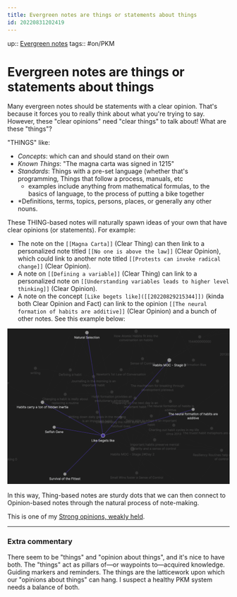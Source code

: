 ```yaml
---
title: Evergreen notes are things or statements about things
id: 20220831202419
---
```

up:: [Evergreen notes]([[20220828192537]])
tags:: #on/PKM 

# Evergreen notes are things or statements about things
Many evergreen notes should be statements with a clear opinion. That's because it forces you to really think about what you're trying to say. However, these "clear opinions" need "clear things" to talk about! What are these "things"?

"THINGS" like:
- *Concepts*: which can and should stand on their own
- *Known Things*: "The magna carta was signed in 1215"
- *Standards*: Things with a pre-set language (whether that's programming, Things that follow a process, manuals, etc
	- examples include anything from mathematical formulas, to the basics of language, to the process of putting a bike together
- *Definitions, terms, topics, persons, places, or generally any other nouns.

These THING-based notes will naturally spawn ideas of your own that have clear opinions (or statements). For example:
- The note on the `[[Magna Carta]]` (Clear Thing) can then link to a personalized note titled `[[No one is above the law]]` (Clear Opinion), which could link to another note titled `[[Protests can invoke radical change]]` (Clear Opinion).
- A note on `[[Defining a variable]]` (Clear Thing) can link to a personalized note on `[[Understanding variables leads to higher level thinking]]` (Clear Opinion).
- A note on the concept `[Like begets like]([[20220829215344]])` (kinda both Clear Opinion and Fact) can link to the opinion `[[The neural formation of habits are additive]]` (Clear Opinion) and a bunch of other notes. See this example below:

![](lyt-note-links-to-other-notes.png)

In this way, Thing-based notes are sturdy dots that we can then connect to Opinion-based notes through the natural process of note-making.

This is one of my [Strong opinions, weakly held]([[20220829215637]]).

---
### Extra commentary
There seem to be "things" and "opinion about things", and it's nice to have both. The "things" act as pillars of—or waypoints to—acquired knowledge. Guiding markers and reminders. The things are the latticework upon which our "opinions about things" can hang. I suspect a healthy PKM system needs a balance of both.